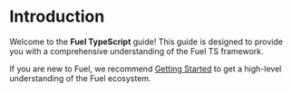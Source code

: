 # Introduction

Welcome to the **Fuel TypeScript** guide! This guide is designed to provide you with a comprehensive understanding of the Fuel TS framework.

If you are new to Fuel, we recommend [Getting Started](../../getting-started.md) to get a high-level understanding of the Fuel ecosystem.